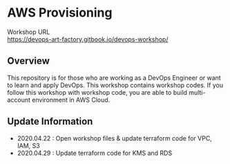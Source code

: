 # AWS Provisioning

Workshop URL <br>
https://devops-art-factory.gitbook.io/devops-workshop/

## Overview
This repository is for those who are working as a DevOps Engineer or want to learn and apply DevOps.
This workshop contains workshop codes. If you follow this workshop with workshop code, you are able to build multi-account environment in AWS Cloud.

## Update Information
- 2020.04.22 : Open workshop files & update terraform code for VPC, IAM, S3
- 2020.04.29 : Update terraform code for KMS and RDS 

<br>

